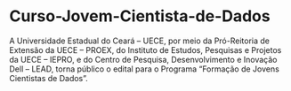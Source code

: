 # Curso-Jovem-Cientista-de-Dados
A Universidade Estadual do Ceará – UECE, por meio da Pró-Reitoria de Extensão da UECE – PROEX, do Instituto de Estudos, Pesquisas e Projetos da UECE – IEPRO, 
e do Centro de Pesquisa, Desenvolvimento e Inovação Dell – LEAD, torna público o edital para o Programa “Formação de Jovens Cientistas de Dados”.
